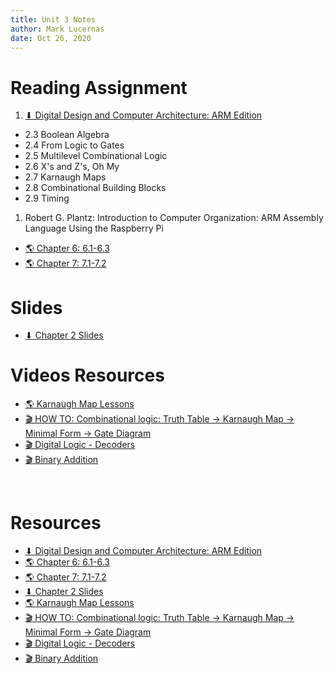 ```yaml
---
title: Unit 3 Notes
author: Mark Lucernas
date: Oct 26, 2020
---
```



# Reading Assignment

1. [⬇ Digital Design and Computer Architecture: ARM Edition](file:../../../../files/fall-2020/CISC-211/DDCAarm.pdf)

- 2.3 Boolean Algebra
- 2.4 From Logic to Gates
- 2.5 Multilevel Combinational Logic
- 2.6 X's and Z's, Oh My
- 2.7 Karnaugh Maps
- 2.8 Combinational Building Blocks
- 2.9 Timing

1. Robert G. Plantz: Introduction to Computer Organization: ARM Assembly
   Language Using the Raspberry Pi

- [🌎 Chapter 6: 6.1-6.3](https://bob.cs.sonoma.edu/IntroCompOrg-RPi/chp-hardware.html)
- [🌎 Chapter 7: 7.1-7.2](https://bob.cs.sonoma.edu/IntroCompOrg-RPi/sec-nand.html)


# Slides

- [⬇ Chapter 2 Slides](file:../../../../files/fall-2020/CISC-211/slides/DDCAarm_Ch2.pptx)


# Videos Resources

- [🌎 Karnaugh Map Lessons](https://www.youtube.com/channel/UCSX3MR0gnKDxyXAyljWzm0Q/search?query=Karnaugh)
- [🎬 HOW TO: Combinational logic: Truth Table → Karnaugh Map → Minimal Form → Gate Diagram](https://www.youtube.com/watch?v=0iQJsKVpSUY)
- [🎬 Digital Logic - Decoders](https://www.youtube.com/watch?v=1prCy3kdy1U)
- [🎬 Binary Addition](https://www.youtube.com/watch?v=SZhokNJETWY&list=PLrDd_kMiAuNmSb-CKWQqq9oBFN_KNMTaI&index=15)

<br>

# Resources

- [⬇ Digital Design and Computer Architecture: ARM Edition](file:../../../../files/fall-2020/CISC-211/DDCAarm.pdf)
- [🌎 Chapter 6: 6.1-6.3](https://bob.cs.sonoma.edu/IntroCompOrg-RPi/chp-hardware.html)
- [🌎 Chapter 7: 7.1-7.2](https://bob.cs.sonoma.edu/IntroCompOrg-RPi/sec-nand.html)
- [⬇ Chapter 2 Slides](file:../../../../files/fall-2020/CISC-211/slides/DDCAarm_Ch2.pptx)
- [🌎 Karnaugh Map Lessons](https://www.youtube.com/channel/UCSX3MR0gnKDxyXAyljWzm0Q/search?query=Karnaugh)
- [🎬 HOW TO: Combinational logic: Truth Table → Karnaugh Map → Minimal Form → Gate Diagram](https://www.youtube.com/watch?v=0iQJsKVpSUY)
- [🎬 Digital Logic - Decoders](https://www.youtube.com/watch?v=1prCy3kdy1U)
- [🎬 Binary Addition](https://www.youtube.com/watch?v=SZhokNJETWY&list=PLrDd_kMiAuNmSb-CKWQqq9oBFN_KNMTaI&index=15)

